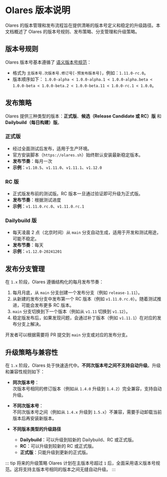 # Olares 版本说明

Olares 的版本管理和发布流程旨在提供清晰的版本号定义和稳定的升级路径。本文档概述了 Olares 的版本号规则、发布策略、分支管理和升级策略。

## 版本号规则

Olares 版本号基本遵循了 [语义版本号规范](https://semver.org/lang/zh-CN/)：
- 格式为 `主版本号.次版本号.修订号[-预发布版本号]`，例如：`1.11.0-rc.0`。
- 版本顺序如下：
  `1.0.0-alpha < 1.0.0-alpha.1 < 1.0.0-alpha.beta < 1.0.0-beta < 1.0.0-beta.2 < 1.0.0-beta.11 < 1.0.0-rc.1 < 1.0.0`。


## 发布策略

Olares 提供三种类型的版本：**正式版**、**候选（Release Candidate 或 RC）版** 和 **Dailybuild（每日构建）版**。

### 正式版
- 经过全面测试后发布，适用于生产环境。
- 官方安装脚本（`https://olares.sh`）始终默认安装最新稳定版本。
- **发布节奏**：每月一次  
- **示例**：`v1.10.5`、`v1.11.0`、`v1.11.1`、`v1.12.0`

### RC 版
- 正式版发布前的测试版。RC 版本一旦通过验证即可升级为正式版。
- **发布节奏**：根据测试进度  
- **示例**：`v1.11.0.rc.0`、`v1.11.0.rc.1`

### Dailybuild 版
- 每天凌晨 2 点（北京时间）从 `main` 分支自动生成，适用于开发和测试用途，可能不稳定。
- **发布节奏**：每天  
- **示例**：`v1.12.0-20241201`

## 发布分支管理

在 `1.x` 阶段，Olares 遵循结构化的每月发布节奏：

1. 每月月底，从 `main` 分支创建一个发布分支（例如 `release-1.11`）。
2. 从新建的发布分支中发布第一个 RC 版本（例如 `v1.11.0.rc.0`）。随着测试推进，可能会发布更多 RC 版本。
3. `main` 分支切换到下一个版本（例如从 `v1.11` 切换到 `v1.12`）。
4. 稳定版发布后，如果发现问题，会通过补丁版本（例如 `v1.11.1`）在对应的发布分支上解决。

开发者可以根据需要将 PR 提交到 `main` 分支或对应的发布分支。


## 升级策略与兼容性

在 `1.x` 阶段，Olares 处于快速迭代中。**不同次版本号之间不支持自动升级**。升级和兼容性规则如下：

- **同次版本号**：  
  次版本号相同的修订版本（例如从 `1.4.0` 升级到 `1.4.2`）完全兼容，支持自动升级。

- **不同次版本号**：  
  不同次版本号之间（例如从 `1.4.x` 升级到 `1.5.x`）不兼容，需要手动卸载当前版本后再安装新版本。

- **不同版本类型的升级路径**
  - **Dailybuild**：可以升级到较新的 Dailybuild、RC 或正式版。
  - **RC**：可以升级到较新的 RC 或正式版。
  - **正式版**：只能升级到更新的正式版。

::: tip 将来的升级策略
Olares 计划在主版本号超过 `1` 后，全面采用语义版本号规范。这将支持主版本号相同的版本之间无缝自动升级。
:::